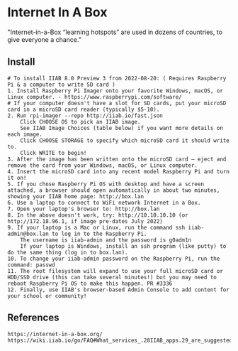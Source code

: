Internet In A Box
=================

"Internet-in-a-Box “learning hotspots” are used in dozens of countries, to give everyone a chance."

Install
-------

    # To install IIAB 8.0 Preview 3 from 2022-08-20: ( Requires Raspberry Pi & a computer to write SD card )
    1. Install Raspberry Pi Imager onto your favorite Windows, macOS, or Linux computer. - https://www.raspberrypi.com/software/
    # If your computer doesn't have a slot for SD cards, put your microSD card in a microSD card reader (typically $5-10).
    2. Run rpi-imager --repo http://iiab.io/fast.json
        Click CHOOSE OS to pick an IIAB image.
        See IIAB Image Choices (table below) if you want more details on each image.
        Click CHOOSE STORAGE to specify which microSD card it should write to.
        Click WRITE to begin!
    3. After the image has been written onto the microSD card — eject and remove the card from your Windows, macOS, or Linux computer.
    4. Insert the microSD card into any recent model Raspberry Pi and turn it on!
    5. If you chose Raspberry Pi OS with desktop and have a screen attached, a browser should open automatically in about two minutes, showing your IIAB home page: http://box.lan
    6. Use a laptop to connect to WiFi network Internet in a Box.
    7. Open your laptop's browser to: http://box.lan
    8. In the above doesn't work, try: http://10.10.10.10 (or http://172.18.96.1, if image pre-dates July 2022)
    9. If your laptop is a Mac or Linux, run the command ssh iiab-admin@box.lan to log in to the Raspberry Pi.
        The username is iiab-admin and the password is g0adm1n
        If your laptop is Windows, install an ssh program (like putty) to do the same thing (log in to box.lan).
    10. To change your iiab-admin password on the Raspberry Pi, run the command: passwd
    11. The root filesystem will expand to use your full microSD card or HDD/SSD drive (this can take several minutes!) but you may need to reboot Raspberry Pi OS to make this happen. PR #3336
    12. Finally, use IIAB's browser-based Admin Console to add content for your school or community!

References
----------

    https://internet-in-a-box.org/
    https://wiki.iiab.io/go/FAQ#What_services_.28IIAB_apps.29_are_suggested_during_installation.3F
